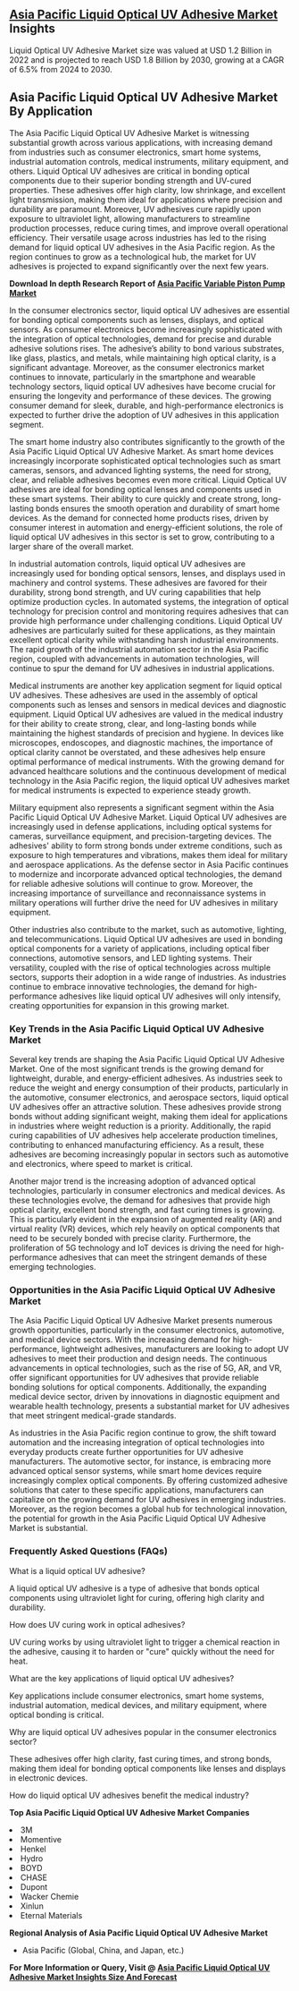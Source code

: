 <h2><a href="https://www.verifiedmarketreports.com/download-sample/?rid=450616&amp;utm_source=Github-Feb&amp;utm_medium=219" target="_blank">Asia Pacific Liquid Optical UV Adhesive Market</a> Insights</h2><p>Liquid Optical UV Adhesive Market size was valued at USD 1.2 Billion in 2022 and is projected to reach USD 1.8 Billion by 2030, growing at a CAGR of 6.5% from 2024 to 2030.</p><p><h2>Asia Pacific Liquid Optical UV Adhesive Market By Application</h2> <p>The Asia Pacific Liquid Optical UV Adhesive Market is witnessing substantial growth across various applications, with increasing demand from industries such as consumer electronics, smart home systems, industrial automation controls, medical instruments, military equipment, and others. Liquid Optical UV adhesives are critical in bonding optical components due to their superior bonding strength and UV-cured properties. These adhesives offer high clarity, low shrinkage, and excellent light transmission, making them ideal for applications where precision and durability are paramount. Moreover, UV adhesives cure rapidly upon exposure to ultraviolet light, allowing manufacturers to streamline production processes, reduce curing times, and improve overall operational efficiency. Their versatile usage across industries has led to the rising demand for liquid optical UV adhesives in the Asia Pacific region. As the region continues to grow as a technological hub, the market for UV adhesives is projected to expand significantly over the next few years. <strong><p><strong>Download In depth Research Report of <a href="https://www.verifiedmarketreports.com/download-sample/?rid=236118&amp;utm_source=Pulse-Dec&amp;utm_medium=219" target="_blank">Asia Pacific Variable Piston Pump Market</a></strong></p></strong> <p>In the consumer electronics sector, liquid optical UV adhesives are essential for bonding optical components such as lenses, displays, and optical sensors. As consumer electronics become increasingly sophisticated with the integration of optical technologies, demand for precise and durable adhesive solutions rises. The adhesive’s ability to bond various substrates, like glass, plastics, and metals, while maintaining high optical clarity, is a significant advantage. Moreover, as the consumer electronics market continues to innovate, particularly in the smartphone and wearable technology sectors, liquid optical UV adhesives have become crucial for ensuring the longevity and performance of these devices. The growing consumer demand for sleek, durable, and high-performance electronics is expected to further drive the adoption of UV adhesives in this application segment. <p>The smart home industry also contributes significantly to the growth of the Asia Pacific Liquid Optical UV Adhesive Market. As smart home devices increasingly incorporate sophisticated optical technologies such as smart cameras, sensors, and advanced lighting systems, the need for strong, clear, and reliable adhesives becomes even more critical. Liquid Optical UV adhesives are ideal for bonding optical lenses and components used in these smart systems. Their ability to cure quickly and create strong, long-lasting bonds ensures the smooth operation and durability of smart home devices. As the demand for connected home products rises, driven by consumer interest in automation and energy-efficient solutions, the role of liquid optical UV adhesives in this sector is set to grow, contributing to a larger share of the overall market. <p>In industrial automation controls, liquid optical UV adhesives are increasingly used for bonding optical sensors, lenses, and displays used in machinery and control systems. These adhesives are favored for their durability, strong bond strength, and UV curing capabilities that help optimize production cycles. In automated systems, the integration of optical technology for precision control and monitoring requires adhesives that can provide high performance under challenging conditions. Liquid Optical UV adhesives are particularly suited for these applications, as they maintain excellent optical clarity while withstanding harsh industrial environments. The rapid growth of the industrial automation sector in the Asia Pacific region, coupled with advancements in automation technologies, will continue to spur the demand for UV adhesives in industrial applications. <p>Medical instruments are another key application segment for liquid optical UV adhesives. These adhesives are used in the assembly of optical components such as lenses and sensors in medical devices and diagnostic equipment. Liquid Optical UV adhesives are valued in the medical industry for their ability to create strong, clear, and long-lasting bonds while maintaining the highest standards of precision and hygiene. In devices like microscopes, endoscopes, and diagnostic machines, the importance of optical clarity cannot be overstated, and these adhesives help ensure optimal performance of medical instruments. With the growing demand for advanced healthcare solutions and the continuous development of medical technology in the Asia Pacific region, the liquid optical UV adhesives market for medical instruments is expected to experience steady growth. <p>Military equipment also represents a significant segment within the Asia Pacific Liquid Optical UV Adhesive Market. Liquid Optical UV adhesives are increasingly used in defense applications, including optical systems for cameras, surveillance equipment, and precision-targeting devices. The adhesives' ability to form strong bonds under extreme conditions, such as exposure to high temperatures and vibrations, makes them ideal for military and aerospace applications. As the defense sector in Asia Pacific continues to modernize and incorporate advanced optical technologies, the demand for reliable adhesive solutions will continue to grow. Moreover, the increasing importance of surveillance and reconnaissance systems in military operations will further drive the need for UV adhesives in military equipment. <p>Other industries also contribute to the market, such as automotive, lighting, and telecommunications. Liquid Optical UV adhesives are used in bonding optical components for a variety of applications, including optical fiber connections, automotive sensors, and LED lighting systems. Their versatility, coupled with the rise of optical technologies across multiple sectors, supports their adoption in a wide range of industries. As industries continue to embrace innovative technologies, the demand for high-performance adhesives like liquid optical UV adhesives will only intensify, creating opportunities for expansion in this growing market. <h3>Key Trends in the Asia Pacific Liquid Optical UV Adhesive Market</h3> <p>Several key trends are shaping the Asia Pacific Liquid Optical UV Adhesive Market. One of the most significant trends is the growing demand for lightweight, durable, and energy-efficient adhesives. As industries seek to reduce the weight and energy consumption of their products, particularly in the automotive, consumer electronics, and aerospace sectors, liquid optical UV adhesives offer an attractive solution. These adhesives provide strong bonds without adding significant weight, making them ideal for applications in industries where weight reduction is a priority. Additionally, the rapid curing capabilities of UV adhesives help accelerate production timelines, contributing to enhanced manufacturing efficiency. As a result, these adhesives are becoming increasingly popular in sectors such as automotive and electronics, where speed to market is critical. <p>Another major trend is the increasing adoption of advanced optical technologies, particularly in consumer electronics and medical devices. As these technologies evolve, the demand for adhesives that provide high optical clarity, excellent bond strength, and fast curing times is growing. This is particularly evident in the expansion of augmented reality (AR) and virtual reality (VR) devices, which rely heavily on optical components that need to be securely bonded with precise clarity. Furthermore, the proliferation of 5G technology and IoT devices is driving the need for high-performance adhesives that can meet the stringent demands of these emerging technologies. <h3>Opportunities in the Asia Pacific Liquid Optical UV Adhesive Market</h3> <p>The Asia Pacific Liquid Optical UV Adhesive Market presents numerous growth opportunities, particularly in the consumer electronics, automotive, and medical device sectors. With the increasing demand for high-performance, lightweight adhesives, manufacturers are looking to adopt UV adhesives to meet their production and design needs. The continuous advancements in optical technologies, such as the rise of 5G, AR, and VR, offer significant opportunities for UV adhesives that provide reliable bonding solutions for optical components. Additionally, the expanding medical device sector, driven by innovations in diagnostic equipment and wearable health technology, presents a substantial market for UV adhesives that meet stringent medical-grade standards. <p>As industries in the Asia Pacific region continue to grow, the shift toward automation and the increasing integration of optical technologies into everyday products create further opportunities for UV adhesive manufacturers. The automotive sector, for instance, is embracing more advanced optical sensor systems, while smart home devices require increasingly complex optical components. By offering customized adhesive solutions that cater to these specific applications, manufacturers can capitalize on the growing demand for UV adhesives in emerging industries. Moreover, as the region becomes a global hub for technological innovation, the potential for growth in the Asia Pacific Liquid Optical UV Adhesive Market is substantial. <h3>Frequently Asked Questions (FAQs)</h3> <p>What is a liquid optical UV adhesive?</p> <p>A liquid optical UV adhesive is a type of adhesive that bonds optical components using ultraviolet light for curing, offering high clarity and durability.</p> <p>How does UV curing work in optical adhesives?</p> <p>UV curing works by using ultraviolet light to trigger a chemical reaction in the adhesive, causing it to harden or "cure" quickly without the need for heat.</p> <p>What are the key applications of liquid optical UV adhesives?</p> <p>Key applications include consumer electronics, smart home systems, industrial automation, medical devices, and military equipment, where optical bonding is critical.</p> <p>Why are liquid optical UV adhesives popular in the consumer electronics sector?</p> <p>These adhesives offer high clarity, fast curing times, and strong bonds, making them ideal for bonding optical components like lenses and displays in electronic devices.</p> <p>How do liquid optical UV adhesives benefit the medical industry?</p</p><p><strong>Top Asia Pacific Liquid Optical UV Adhesive Market Companies</strong></p><div data-test-id=""><p><li>3M</li><li> Momentive</li><li> Henkel</li><li> Hydro</li><li> BOYD</li><li> CHASE</li><li> Dupont</li><li> Wacker Chemie</li><li> Xinlun</li><li> Eternal Materials</li></p><div><strong>Regional Analysis of&nbsp;Asia Pacific Liquid Optical UV Adhesive Market</strong></div><ul><li dir="ltr"><p dir="ltr">Asia Pacific (Global, China, and Japan, etc.)</p></li></ul><p><strong>For More Information or Query, Visit @&nbsp;</strong><strong><a href="https://www.verifiedmarketreports.com/product/liquid-optical-uv-adhesive-market/?utm_source=Github-Feb&amp;utm_medium=219" target="_blank">Asia Pacific Liquid Optical UV Adhesive Market Insights Size And Forecast</a></strong></p></div><h2>&nbsp;</h2><div data-test-id="">&nbsp;</div>

